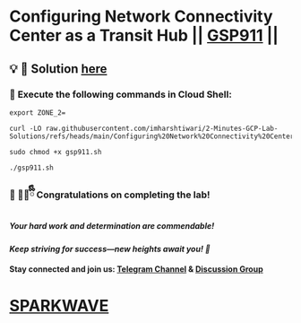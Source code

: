 # Configuring Network Connectivity Center as a Transit Hub || [GSP911](https://www.cloudskillsboost.google/focuses/18539?parent=catalog) ||

## 💡 **🔑 Solution [here](https://www.youtube.com/@sparkwave.01)**

### 🚀 **Execute the following commands in Cloud Shell:**  

```
export ZONE_2=
```
```
curl -LO raw.githubusercontent.com/imharshtiwari/2-Minutes-GCP-Lab-Solutions/refs/heads/main/Configuring%20Network%20Connectivity%20Center%20as%20a%20Transit%20Hub/gsp911.sh

sudo chmod +x gsp911.sh

./gsp911.sh
```



### 🎉 🐻‍❄️ྀིྀི **Congratulations on completing the lab!**  

##### *Your hard work and determination are commendable!*  

#### *Keep striving for success—new heights await you! 🚀*

#### **Stay connected and join us:** [Telegram Channel](https://t.me/sparkwave.01) & [Discussion Group](https://t.me/sparkwave.01chats) 

# [SPARKWAVE](https://www.youtube.com/@sparkwave.01)
